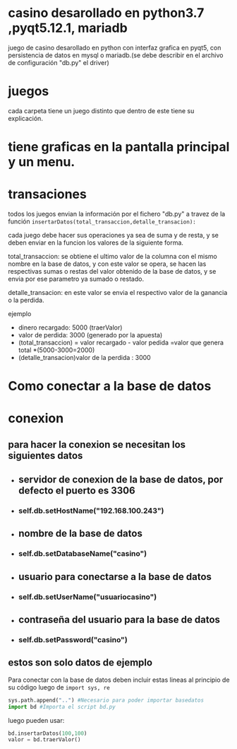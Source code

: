 # casino desarollado en python3.7 ,pyqt5.12.1, mariadb

juego de casino desarollado en python con interfaz grafica en pyqt5, con persistencia de datos en mysql o mariadb.(se debe describir en el archivo de configuración "db.py" el driver)



# juegos 
 cada carpeta tiene un juego distinto que dentro de este tiene su explicación.

# tiene graficas en la pantalla principal y un menu.

# transaciones 

todos los juegos envian la información por el fichero "db.py" a travez de la función ``insertarDatos(total_transaccion,detalle_transacion): `` 

cada juego debe hacer sus operaciones ya sea de suma y de resta, y se deben enviar en la funcion los valores de la siguiente forma.

total_transaccion: se obtiene el ultimo valor de la columna con el mismo nombre en la base de datos, y con este valor se opera, se hacen las respectivas sumas o restas del valor obtenido de la base de datos, y se envia por ese parametro ya sumado o restado.

detalle_transacion: en este valor se envia el respectivo valor de la ganancia o la perdida.

ejemplo 

* dinero recargado: 5000 (traerValor)
* valor de perdida: 3000 (generado por la apuesta)
* (total_transaccion) = valor recargado - valor pedida =valor que genera total *(5000-3000=2000) 
* (detalle_transacion)valor de la perdida : 3000




# Como conectar a la base de datos




# conexion
## para hacer la conexion se necesitan los siguientes datos
* ## servidor de conexion de la base de datos, por defecto el puerto es 3306
* ###       self.db.setHostName("192.168.100.243")
* ## nombre de la base de datos
* ### self.db.setDatabaseName("casino")
* ## usuario para conectarse a la base de datos
* ### self.db.setUserName("usuariocasino")
* ## contraseña del usuario para la base de datos
* ### self.db.setPassword("casino")
## estos son solo datos de ejemplo 
Para conectar con la base de datos deben incluir estas lineas al principio de su código luego de ```import sys, re```




```python
sys.path.append("..") #Necesario para poder importar basedatos
import bd #Importa el script bd.py
```
luego pueden usar:


```python
bd.insertarDatos(100,100)
valor = bd.traerValor()
```
